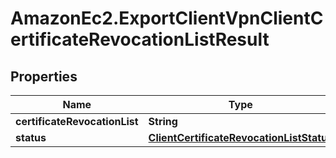 # AmazonEc2.ExportClientVpnClientCertificateRevocationListResult

## Properties

Name | Type | Description | Notes
------------ | ------------- | ------------- | -------------
**certificateRevocationList** | **String** |  | [optional] 
**status** | [**ClientCertificateRevocationListStatus**](ClientCertificateRevocationListStatus.md) |  | [optional] 


